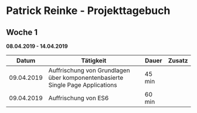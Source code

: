 # Patrick Reinke - Projekttagebuch

## Woche 1 
__08.04.2019 - 14.04.2019__

| Datum      | Tätigkeit                                                                     | Dauer  | Zusatz |
| ---------- | ----------------------------------------------------------------------------- | ------ | ------ |
| 09.04.2019 | Auffrischung von Grundlagen über komponentenbasierte Single Page Applications | 45 min |        |
| 09.04.2019 | Auffrischung von ES6                                                          | 60 min |        |


